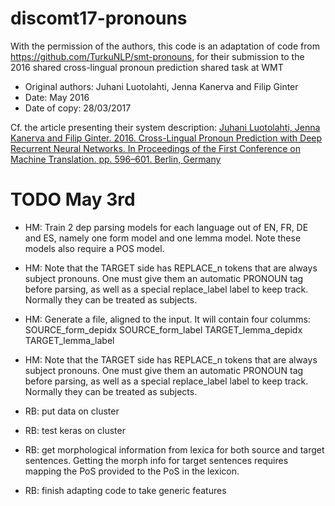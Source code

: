 # discomt17-pronouns

With the permission of the authors, this code is an adaptation of code from https://github.com/TurkuNLP/smt-pronouns, for their submission to the 2016 shared cross-lingual pronoun prediction shared task at WMT

* Original authors: Juhani Luotolahti, Jenna Kanerva and Filip Ginter
* Date: May 2016
* Date of copy: 28/03/2017

Cf. the article presenting their system description: 
[Juhani Luotolahti, Jenna Kanerva and Filip Ginter. 2016. Cross-Lingual Pronoun Prediction with Deep Recurrent Neural Networks. In Proceedings of the First Conference on Machine Translation. pp. 596–601. Berlin, Germany]( http://www.statmt.org/wmt16/pdf/W16-2353.pdf)

# TODO May 3rd
* HM: Train 2 dep parsing models for each language out of EN, FR, DE and ES, namely one form model and one lemma model. Note these models also require a POS model. 
* HM: Note that the TARGET side has REPLACE_n tokens that are always subject pronouns. One must give them an automatic PRONOUN tag before parsing, as well as a special replace_label label to keep track. Normally they can be treated as subjects.
* HM: Generate a file, aligned to the input. It will contain four columms: SOURCE_form_depidx SOURCE_form_label TARGET_lemma_depidx TARGET_lemma_label
* HM: Note that the TARGET side has REPLACE_n tokens that are always subject pronouns. One must give them an automatic PRONOUN tag before parsing, as well as a special replace_label label to keep track. Normally they can be treated as subjects.

* RB: put data on cluster
* RB: test keras on cluster
* RB: get morphological information from lexica for both source and target sentences. Getting the morph info for target sentences requires mapping the PoS provided to the PoS in the lexicon.
* RB: finish adapting code to take generic features
